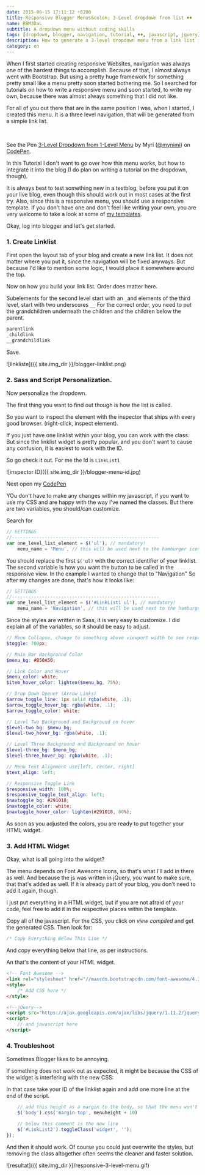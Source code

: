 ```yaml
---
date: 2015-06-15 17:11:12 +0200
title: Responsive Blogger Menus&colon; 3-Level dropdown from list ♦♦
name: RBM3DaL
subtitle: A dropdown menu without coding skills
tags: [dropdown, blogger, navigation, tutorial, ♦♦, javascript, jquery]
description: How to generate a 3-level dropdown menu from a link list in blogger.
category: en
---
```

When I first started creating responsive Websites, navigation was always one of the hardest things to accomplish. Because of that, I almost always went with Bootstrap. But using a pretty huge framework for something pretty small like a menu pretty soon started bothering me. So I searched for tutorials on how to write a responsive menu and soon started, to write my own, because there was almost always something that I did not like.

For all of you out there that are in the same position I was, when I started, I created this menu. It is a three level navigation, that will be generated from a simple link list.

<br>
<!-- more -->
<p data-height="304" data-theme-id="7132" data-slug-hash="NPOKYP" data-default-tab="result" data-user="mynimi" class='codepen'>See the Pen <a href='http://codepen.io/mynimi/pen/NPOKYP/'>3-Level Dropdown from 1-Level Menu</a> by Myri (<a href='http://codepen.io/mynimi'>@mynimi</a>) on <a href='http://codepen.io'>CodePen</a>.</p>
<script async src="//assets.codepen.io/assets/embed/ei.js"></script>

In this Tutorial I don't want to go over how this menu works, but how to integrate it into the blog (I do plan on writing a tutorial on the dropdown, though).

It is always best to test something new in a testblog, before you put it on your live blog, even though this should work out in most cases at the first try. 
Also, since this is a responsive menu, you should use a responsive template. If you don't have one and don't feel like writing your own, you are very welcome to take a look at some of [my templates](/themes/).

Okay, log into blogger and let's get started.

### 1. Create Linklist
First open the layout tab of your blog and create a new link list. It does not matter where you put it, since the navigation will be fixed anyways. But because I'd like to mention some logic, I would place it somewhere around the top.

Now on how you build your link list. Order does matter here.

Subelements for the second level start with an `_`and elements of the third level, start with two underscores `__` For the correct order, you need to put the grandchildren underneath the children and the children below the parent.

```html
parentlink
_childlink
__grandchildlink
```

Save.

![linkliste]({{ site.img_dir }}/blogger-linklist.png)

### 2. Sass and Script Personalization.

Now personalize the dropdown.

The first thing you want to find out though is how the list is called.

So you want to inspect the element with the inspector that ships with every good browser. (right-click, inspect element).

If you just have one linklist within your blog, you can work with the class. But since the linklist widget is pretty popular, and you don't want to cause any confusion, it is easiest to work with the ID.

So go check it out. For me the Id is `LinkList1`

![inspector ID]({{ site.img_dir }}/blogger-menu-id.jpg)

Next open my [CodePen](http://codepen.io/mynimi/pen/NPOKYP)

YOu don't have to make any changes within my javascript, if you want to use my CSS and are happy with the way I've named the classes. But there are two variables, you should/can customize.

Search for

```js
// SETTINGS
//------------------------------------------------------    
var one_level_list_element = $('ul'), // mandatory!
    menu_name = 'Menu', // this will be used next to the hamburger icon for the toggle Button
```

You should replace the first `$('ul)` with the correct identifier of your linklist. The second variable is how you want the button to be called in the responsive view. In the example I wanted to change that to "Navigation"
So after my changes are done, that's how it looks like:

```js
// SETTINGS
//------------------------------------------------------    
var one_level_list_element = $('#LinkList1 ul'), // mandatory!
    menu_name = 'Navigation', // this will be used next to the hamburger icon for the toggle Button
```

Since the styles are written in Sass, it is very easy to customize. I did explain all of the variables, so it should be easy to adjust.

```scss
// Menu Collapse, change to something above viewport width to see responsive version
$toggle: 700px;

// Main Bar Background Color
$menu_bg: #B50A50;

// Link Color and Hover
$menu_color: white;
$item_hover_color: lighten($menu_bg, 75%);

// Drop Down Opener (Arrow Links)
$arrow_toggle_line: 1px solid rgba(white, .1);
$arrow_toggle_hover_bg: rgba(white, .1);
$arrow_toggle_color: white;

// Level Two Background and Background on hover
$level-two_bg: $menu_bg;
$level-two_hover_bg: rgba(white, .1);

// Level Three Background and Background on hover
$level-three_bg: $menu_bg;
$level-three_hover_bg: rgba(white, .1);

// Menu Text Alignment use[left, center, right]
$text_align: left; 

// Responsive Toggle Link
$responsive_width: 100%;
$responsive_toggle_text_align: left;
$navtoggle_bg: #291018;
$navtoggle_color: white;
$navtoggle_hover_color: lighten(#291018, 80%);
```

As soon as you adjusted the colors, you are ready to put together your HTML widget.

### 3. Add HTML Widget

Okay, what is all going into the widget?

The menu depends on Font Awesome Icons, so that's what I'll add in there as well. And because the js was written in jQuery, you want to make sure, that that's added as well. If it is already part of your blog, you don't need to add it again, though.

I just put everything in a HTML widget, but if you are not afraid of your code, feel free to add it in the respective places within the template.

Copy all of the javascript.
For the CSS, you click on _view compiled_ and get the generated CSS.
Then look for:

```css
/* Copy Everything Below This Line */
```

And copy everything below that line, as per instructions.

An that's the content of your HTML widget.

```html
<!-- Font Awesome -->
<link rel="stylesheet" href="//maxcdn.bootstrapcdn.com/font-awesome/4.3.0/css/font-awesome.min.css">
<style>
    /* Add CSS here */
</style>

<!--jQuery-->
<script src="https://ajax.googleapis.com/ajax/libs/jquery/1.11.2/jquery.min.js"></script>
<script>
    // and javascript here
</script>
```

### 4. Troubleshoot

Sometimes Blogger likes to be annoying.

If something does not work out as expected, it might be because the CSS of the widget is interfering with the new CSS:

In that case take your ID of the linklist again and add one more line at the end of the script.

```js
    // add this height as a margin to the body, so that the menu won't cover everything up.
    $('body').css('margin-top', menuheight + 10)

    // below this comment is the new line
    $('#LinkList2').toggleClass('widget', '');
});
```

And then it should work. Of course you could just overwrite the styles, but removing the class altogether often seems the cleaner and faster solution.

![resultat]({{ site.img_dir }}/responsive-3-level-menu.gif)